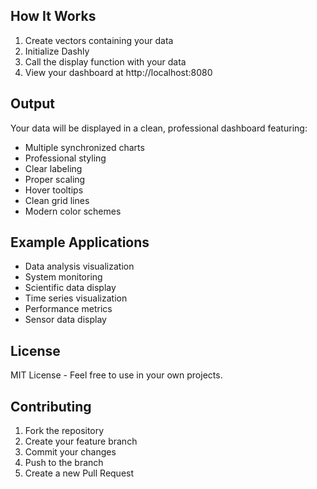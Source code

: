 
## How It Works

1. Create vectors containing your data
2. Initialize Dashly
3. Call the display function with your data
4. View your dashboard at http://localhost:8080

## Output

Your data will be displayed in a clean, professional dashboard featuring:
- Multiple synchronized charts
- Professional styling
- Clear labeling
- Proper scaling
- Hover tooltips
- Clean grid lines
- Modern color schemes

## Example Applications

- Data analysis visualization
- System monitoring
- Scientific data display
- Time series visualization
- Performance metrics
- Sensor data display

## License

MIT License - Feel free to use in your own projects.

## Contributing

1. Fork the repository
2. Create your feature branch
3. Commit your changes
4. Push to the branch
5. Create a new Pull Request